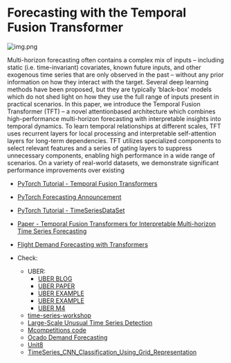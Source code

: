 # Forecasting with the Temporal Fusion Transformer

![img.png](img.png)

Multi-horizon forecasting often contains a complex mix of inputs – including
static (i.e. time-invariant) covariates, known future inputs, and other exogenous
time series that are only observed in the past – without any prior information
on how they interact with the target. Several deep learning methods have been
proposed, but they are typically ‘black-box’ models which do not shed light on
how they use the full range of inputs present in practical scenarios. In this paper, we introduce the Temporal Fusion Transformer (TFT) – a novel attentionbased architecture which combines high-performance multi-horizon forecasting
with interpretable insights into temporal dynamics. To learn temporal relationships at different scales, TFT uses recurrent layers for local processing and
interpretable self-attention layers for long-term dependencies. TFT utilizes specialized components to select relevant features and a series of gating layers to
suppress unnecessary components, enabling high performance in a wide range of
scenarios. On a variety of real-world datasets, we demonstrate significant performance improvements over existing

* [PyTorch Tutorial - Temporal Fusion Transformers](https://pytorch-forecasting.readthedocs.io/en/latest/tutorials/stallion.html)
* [PyTorch Forecasting Announcement](https://towardsdatascience.com/introducing-pytorch-forecasting-64de99b9ef46#:~:text=What%20is%20PyTorch%20Forecasting%3F,easily%20trained%20with%20pandas%20dataframes.)
* [PyTorch Tutorial - TimeSeriesDataSet](https://pytorch-forecasting.readthedocs.io/en/latest/api/pytorch_forecasting.data.timeseries.TimeSeriesDataSet.html#timeseriesdataset)
* [Paper - Temporal Fusion Transformers
for Interpretable Multi-horizon Time Series Forecasting](https://arxiv.org/pdf/1912.09363.pdf)
* [Flight Demand Forecasting with
Transformers](https://arxiv.org/pdf/2111.04471v1.pdf)


* Check:
  * UBER:
    * [UBER BLOG](https://eng.uber.com/neural-networks/)
    * [UBER PAPER](http://roseyu.com/time-series-workshop/submissions/TSW2017_paper_3.pdf)
    * [UBER EXAMPLE](https://forecasters.org/wp-content/uploads/gravity_forms/7-c6dd08fee7f0065037affb5b74fec20a/2017/07/Laptev_Nikolay_ISF2017.pdf)
    * [UBER EXAMPLE](https://conferences.oreilly.com/strata/strata-ca-2018/cdn.oreillystatic.com/en/assets/1/event/269/Detecting%20time%20series%20anomalies%20at%20Uber%20scale%20with%20recurrent%20neural%20networks%20Presentation.pdf)
    * [UBER M4](https://eng.uber.com/m4-forecasting-competition/)
  * [time-series-workshop](http://roseyu.com/time-series-workshop/)
  * [Large-Scale Unusual Time Series Detection](https://robjhyndman.com/papers/icdm2015.pdf)
  * [Mcompetitions code](https://github.com/Mcompetitions/M5-methods/tree/master/Code%20of%20Winning%20Methods)
  * [Ocado Demand Forecasting](https://www.ocadogroup.com/technology/blog/how-we-improve-forecasting-and-availability-neural-networks-and-deep-learning)
  * [Unit8](https://unit8.com/casestudies/)
  * [TimeSeries_CNN_Classification_Using_Grid_Representation](https://github.com/junyoung-jamong/TimeSeries_CNN_Classification_Using_Grid_Representation)
  
  
  